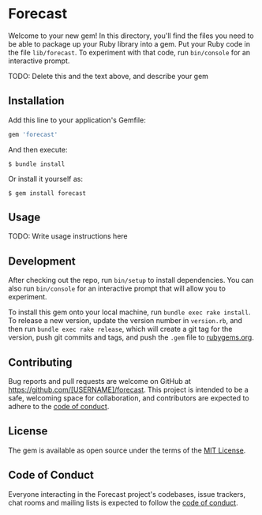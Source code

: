 # Forecast

Welcome to your new gem! In this directory, you'll find the files you need to be able to package up your Ruby library into a gem. Put your Ruby code in the file `lib/forecast`. To experiment with that code, run `bin/console` for an interactive prompt.

TODO: Delete this and the text above, and describe your gem

## Installation

Add this line to your application's Gemfile:

```ruby
gem 'forecast'
```

And then execute:

    $ bundle install

Or install it yourself as:

    $ gem install forecast

## Usage

TODO: Write usage instructions here

## Development

After checking out the repo, run `bin/setup` to install dependencies. You can also run `bin/console` for an interactive prompt that will allow you to experiment.

To install this gem onto your local machine, run `bundle exec rake install`. To release a new version, update the version number in `version.rb`, and then run `bundle exec rake release`, which will create a git tag for the version, push git commits and tags, and push the `.gem` file to [rubygems.org](https://rubygems.org).

## Contributing

Bug reports and pull requests are welcome on GitHub at https://github.com/[USERNAME]/forecast. This project is intended to be a safe, welcoming space for collaboration, and contributors are expected to adhere to the [code of conduct](https://github.com/[USERNAME]/forecast/blob/master/CODE_OF_CONDUCT.md).


## License

The gem is available as open source under the terms of the [MIT License](https://opensource.org/licenses/MIT).

## Code of Conduct

Everyone interacting in the Forecast project's codebases, issue trackers, chat rooms and mailing lists is expected to follow the [code of conduct](https://github.com/[USERNAME]/forecast/blob/master/CODE_OF_CONDUCT.md).
